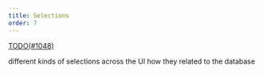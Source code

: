 ```yaml
---
title: Selections
order: 7
---
```


[TODO(#1048)](https://github.com/rerun-io/rerun/issues/1048)

different kinds of selections across the UI
how they related to the database